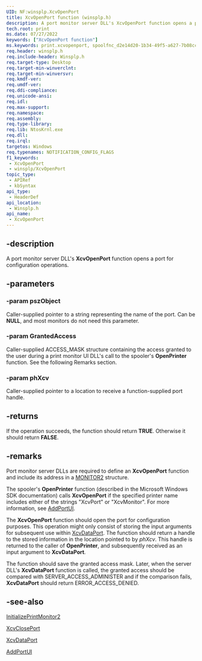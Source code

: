 ```yaml
---
UID: NF:winsplp.XcvOpenPort
title: XcvOpenPort function (winsplp.h)
description: A port monitor server DLL's XcvOpenPort function opens a port for configuration operations.
tech.root: print
ms.date: 07/27/2022
keywords: ["XcvOpenPort function"]
ms.keywords: print.xcvopenport, spoolfnc_d2e14d20-1b34-49f5-a627-7b08ccc79ccf.xml, winsplp/XcvOpenPort, XcvOpenPort function [Print Devices], XcvOpenPort
req.header: winsplp.h
req.include-header: Winsplp.h
req.target-type: Desktop
req.target-min-winverclnt: 
req.target-min-winversvr: 
req.kmdf-ver: 
req.umdf-ver: 
req.ddi-compliance: 
req.unicode-ansi: 
req.idl: 
req.max-support: 
req.namespace: 
req.assembly: 
req.type-library: 
req.lib: NtosKrnl.exe
req.dll: 
req.irql: 
targetos: Windows
req.typenames: NOTIFICATION_CONFIG_FLAGS
f1_keywords:
 - XcvOpenPort
 - winsplp/XcvOpenPort
topic_type:
 - APIRef
 - kbSyntax
api_type:
 - HeaderDef
api_location:
 - Winsplp.h
api_name:
 - XcvOpenPort
---
```


## -description

A port monitor server DLL's **XcvOpenPort** function opens a port for configuration operations.

## -parameters

### -param pszObject

Caller-supplied pointer to a string representing the name of the port. Can be **NULL**, and most monitors do not need this parameter.

### -param GrantedAccess

Caller-supplied ACCESS_MASK structure containing the access granted to the user during a print monitor UI DLL's call to the spooler's **OpenPrinter** function. See the following Remarks section.

### -param phXcv

Caller-supplied pointer to a location to receive a function-supplied port handle.

## -returns

If the operation succeeds, the function should return **TRUE**. Otherwise it should return **FALSE**.

## -remarks

Port monitor server DLLs are required to define an **XcvOpenPort** function and include its address in a [MONITOR2](..\winsplp\ns-winsplp-_monitor2.md) structure.

The spooler's **OpenPrinter** function (described in the Microsoft Windows SDK documentation) calls **XcvOpenPort** if the specified printer name includes either of the strings "XcvPort" or "XcvMonitor". For more information, see [AddPortUI](..\winsplp\nf-winsplp-addportui.md).

The **XcvOpenPort** function should open the port for configuration purposes. This operation might only consist of storing the input arguments for subsequent use within [XcvDataPort](..\winsplp\nf-winsplp-xcvdataport.md). The function should return a handle to the stored information in the location pointed to by *phXcv*. This handle is returned to the caller of **OpenPrinter**, and subsequently received as an input argument to **XcvDataPort**.

The function should save the granted access mask. Later, when the server DLL's **XcvDataPort** function is called, the granted access should be compared with SERVER_ACCESS_ADMINISTER and if the comparison fails, **XcvDataPort** should return ERROR_ACCESS_DENIED.

## -see-also

[InitializePrintMonitor2](..\winsplp\nf-winsplp-initializeprintmonitor2.md)

[XcvClosePort](..\winsplp\nf-winsplp-xcvcloseport.md)

[XcvDataPort](..\winsplp\nf-winsplp-xcvdataport.md)

[AddPortUI](..\winsplp\nf-winsplp-addportui.md)
